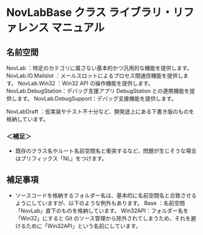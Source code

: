 ﻿# NovLabBase クラス ライブラリ・リファレンス マニュアル


## 名前空間
NovLab             ：特定のカテゴリに属さない基本的かつ汎用的な機能を提供します。
NovLab.IO.Mailslot ：メールスロットによるプロセス間通信機能を提供します。
NovLab.Win32       ：Win32 API の操作機能を提供します。
NovLab.DebugStation：デバッグ支援アプリ DebugStation との連携機能を提供します。
NovLab.DebugSupport：デバッグ支援機能を提供します。

NovLabDraft        ：仮実装やテスト不十分など、開発途上にある下書き版のものを格納しています。

### ＜補足＞
- 既存のクラス名やルート名前空間名と衝突するなど、問題が生じそうな場合はプリフィックス「NL」をつけます。


## 補足事項
- ソースコードを格納するフォルダー名は、基本的に名前空間名と合致させるようにしていますが、以下のような例外もあります。
  Base    ：名前空間「NovLab」直下のものを格納しています。
  Win32API：フォルダー名を「Win32」にすると Git のソース管理から除外されてしまうため、それを避けるために「Win32API」という名前にしています。
